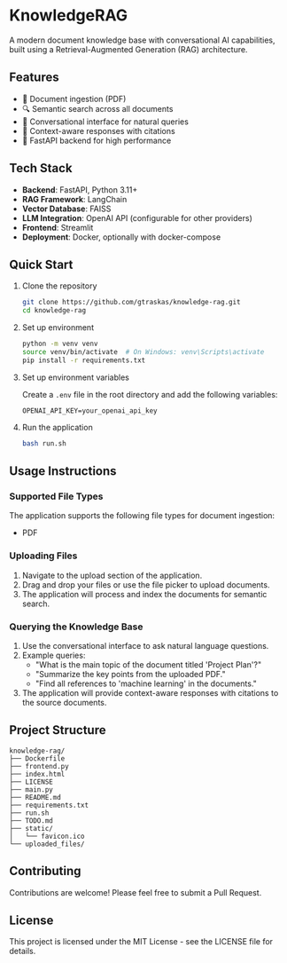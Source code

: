 # KnowledgeRAG

A modern document knowledge base with conversational AI capabilities, built using a Retrieval-Augmented Generation (RAG) architecture.

## Features

- 📄 Document ingestion (PDF)
- 🔍 Semantic search across all documents
- 💬 Conversational interface for natural queries
- 🧠 Context-aware responses with citations
- 🚀 FastAPI backend for high performance

## Tech Stack

- **Backend**: FastAPI, Python 3.11+
- **RAG Framework**: LangChain
- **Vector Database**: FAISS
- **LLM Integration**: OpenAI API (configurable for other providers)
- **Frontend**: Streamlit
- **Deployment**: Docker, optionally with docker-compose

## Quick Start

1. Clone the repository

    ```bash
    git clone https://github.com/gtraskas/knowledge-rag.git
    cd knowledge-rag
    ```

2. Set up environment

    ```bash
    python -m venv venv
    source venv/bin/activate  # On Windows: venv\Scripts\activate
    pip install -r requirements.txt
    ```

3. Set up environment variables

    Create a `.env` file in the root directory and add the following variables:

    ```env
    OPENAI_API_KEY=your_openai_api_key
    ```

4. Run the application

    ```bash
    bash run.sh
    ```

## Usage Instructions

### Supported File Types

The application supports the following file types for document ingestion:

- PDF

### Uploading Files

1. Navigate to the upload section of the application.
2. Drag and drop your files or use the file picker to upload documents.
3. The application will process and index the documents for semantic search.

### Querying the Knowledge Base

1. Use the conversational interface to ask natural language questions.
2. Example queries:
    - "What is the main topic of the document titled 'Project Plan'?"
    - "Summarize the key points from the uploaded PDF."
    - "Find all references to 'machine learning' in the documents."
3. The application will provide context-aware responses with citations to the source documents.

## Project Structure

```plaintext
knowledge-rag/
├── Dockerfile
├── frontend.py
├── index.html
├── LICENSE
├── main.py
├── README.md
├── requirements.txt
├── run.sh
├── TODO.md
├── static/
│   └── favicon.ico
└── uploaded_files/
```

## Contributing

Contributions are welcome! Please feel free to submit a Pull Request.

## License

This project is licensed under the MIT License - see the LICENSE file for details.
